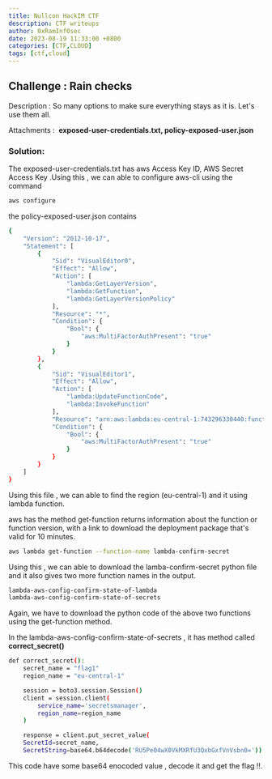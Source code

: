 ```yaml
---
title: Nullcon HackIM CTF
description: CTF writeups
author: 0xRamInf0sec
date: 2023-08-19 11:33:00 +0800
categories: [CTF,CLOUD]
tags: [ctf,cloud]
---
```

## Challenge : Rain checks

Description : So many options to make sure everything stays as it is. Let's use them all.

Attachments :  **exposed-user-credentials.txt, policy-exposed-user.json**

### Solution:

The exposed-user-credentials.txt has aws Access Key ID, AWS Secret Access Key .Using this , we can able to configure aws-cli using the command 

```bash
aws configure
```

the policy-exposed-user.json contains

```bash
{
    "Version": "2012-10-17",
    "Statement": [
        {
            "Sid": "VisualEditor0",
            "Effect": "Allow",
            "Action": [
                "lambda:GetLayerVersion",
                "lambda:GetFunction",
                "lambda:GetLayerVersionPolicy"
            ],
            "Resource": "*",
            "Condition": {
                "Bool": {
                    "aws:MultiFactorAuthPresent": "true"
                }
            }
        },
        {
            "Sid": "VisualEditor1",
            "Effect": "Allow",
            "Action": [
                "lambda:UpdateFunctionCode",
                "lambda:InvokeFunction"
            ],
            "Resource": "arn:aws:lambda:eu-central-1:743296330440:function:lambda-confirm-secret",
            "Condition": {
                "Bool": {
                    "aws:MultiFactorAuthPresent": "true"
                }
            }
        }
    ]
}
```

Using this file , we can able to find the region (eu-central-1) and it using lambda function.

aws has the method get-function returns information about the function or function version, with a link to download the deployment package that's valid for 10 minutes.

```bash
aws lambda get-function --function-name lambda-confirm-secret
```

Using this , we can able to download the lamba-confirm-secret python file and it also gives two more function names in the output.

```bash
lambda-aws-config-confirm-state-of-lambda
lambda-aws-config-confirm-state-of-secrets
```

Again, we have to download the python code of the above two functions using the get-function method.

In the lambda-aws-config-confirm-state-of-secrets , it has method called **correct_secret()**

```bash
def correct_secret():
    secret_name = "flag1"
    region_name = "eu-central-1"

    session = boto3.session.Session()
    client = session.client(
        service_name='secretsmanager',
        region_name=region_name
    )

    response = client.put_secret_value(
    SecretId=secret_name,
    SecretString=base64.b64decode('RU5Pe04wX0VkMXRfU3QxbGxfVnVsbn0='))
```

This code have some base64 enocoded value , decode it and get the flag !!.